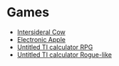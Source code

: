 # Games
- [Intersideral Cow](IntersideralCow.md)
- [Electronic Apple](./ElectronicApple.md)
- [Untitled TI calculator RPG](./TiRpg.md)
- [Untitled TI calculator Rogue-like](./TiRogue.md)